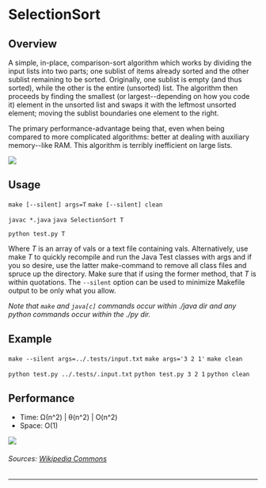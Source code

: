 # SelectionSort

Overview
---
A simple, in-place, comparison-sort algorithm which works by dividing the input
lists into two parts; one sublist of items already sorted and the other sublist 
remaining to be sorted. Originally, one sublist is empty (and thus sorted), 
while the other is the entire (unsorted) list. The algorithm then proceeds 
by finding the smallest (or largest--depending on how you code it) element 
in the unsorted list and swaps it with the leftmost unsorted element; 
moving the sublist boundaries one element to the right.

The primary performance-advantage being that, even when being compared to more 
complicated algorithms: better at dealing with auxiliary memory--like RAM.
This algorithm is terribly inefficient on large lists.

![][1]

Usage
---
`make [--silent] args=T`
`make [--silent] clean`

`javac *.java`
`java SelectionSort T`

`python test.py T`

Where _T_ is an array of vals or a text file containing vals. Alternatively,
use make _T_ to quickly recompile and run the Java Test classes with args 
and if you so desire, use the latter make-command to remove all class 
files and spruce up the directory. Make sure that if using the former 
method, that _T_ is within quotations. The `--silent` option can be 
used to minimize Makefile output to be only what you allow.

_Note that `make` and `java[c]` commands occur within ./java dir and any 
python commands occur within the ./py dir._

Example
---
`make --silent args=../.tests/input.txt`
`make args='3 2 1'`
`make clean`

`python test.py ../.tests/.input.txt`
`python test.py 3 2 1`
`python clean`

Performance
---
* Time: Ω(n^2) | θ(n^2) | O(n^2)
* Space: O(1)

![][2]

###### Sources: [Wikipedia Commons](https://commons.wikimedia.org/wiki/Main_Page)

--------------------------------------------------------------------------------

<!--- this is where the sources go -->
[1]: ./.res/img2.gif
[2]: ./.res/img1.jpg
